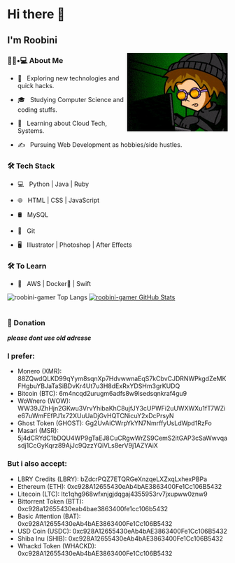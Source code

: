 # Hi there 👋<h2> I'm Roobini</h2>

<img align='right' src="https://raw.githubusercontent.com/roobini-gamer/roobini-gamer/main/hackergif.gif" width="230">

<h3> 👨🏻•💻 About Me </h3>


- 🤔 &nbsp; Exploring new technologies and quick hacks.

- 🎓 &nbsp; Studying Computer Science and coding stuffs.

- 🌱 &nbsp; Learning about Cloud Tech, Systems.

- ✍️ &nbsp; Pursuing Web Development as hobbies/side hustles.


<h3> 🛠 Tech Stack </h3>


- 💻 &nbsp; Python | Java | Ruby 

- 🌐 &nbsp; HTML | CSS | JavaScript

- 🛢 &nbsp; MySQL

- 🔧 &nbsp; Git 

- 🖥 &nbsp; Illustrator | Photoshop | After Effects 


<h3> 🛠 To Learn </h3>

- 🔧 &nbsp; AWS | Docker🐳 | Swift


![roobini-gamer Top Langs](https://github-readme-stats.vercel.app/api/top-langs/?username=roobini-gamer&theme=radical&layout=compact) [![roobini-gamer GitHub Stats](https://github-readme-stats.vercel.app/api?username=roobini-gamer&theme=radical&show_icons=true)](https://github.com/roobini-gamer) 

# <h3> 💸 Donation </h3>


***please dont use old adresse***

### I prefer:
  - Monero           (XMR): 88ZQwdQLKD99qYym8sqnXp7HdvwwnaEqS7kCbvCJDRNWPkgdZeMKFHgbuYBJaTaSiBDvKr4Ut7u3H8dExRxYDSHm3grKUDQ
  - Bitcoin          (BTC): 6m4ncqd2urugm6adfs8w9lsedsqnkraf4gu9
  - WoWnero          (WOW): WW39JZhHjn2GKwu3VrvYhibaKhC8ujfJY3cUPWFi2uUWXWXu1fT7WZie67uWmFEfPJ1x72XUuUaDjGvHQTCNicuY2xDcPrsyN
  - Ghost Token    (GHOST): Gg2UvAiCWrpYkYN7NmrffyUsLdWpd1RzFo
  - Masari           (MSR): 5j4dCRYdC1bDQU4WP9gTaEJ8CuCRgwWrZS9CemS2itGAP3cSaWwvqasdj1CcGyKqrz89AjJc9QzzYQiVLs8erV9j1AZYAiX

### But i also accept:
  - LBRY Credits    (LBRY): bZdcrPQZ7ETQRGeXnzqeLXZxqLxhexPBPa
  - Ethereum         (ETH): 0xc928A12655430eAb4bAE3863400Fe1Cc106B5432
  - Litecoin         (LTC): ltc1qhg968wfxnjgjdqgaj4355953rv7jxupww0znw9
  - Bittorrent Token (BTT): 0xc928a12655430eab4bae3863400fe1cc106b5432
  - Basic Attention  (BAT): 0xc928A12655430eAb4bAE3863400Fe1Cc106B5432
  - USD Coin        (USDC): 0xc928A12655430eAb4bAE3863400Fe1Cc106B5432
  - Shiba Inu       (SHIB): 0xc928A12655430eAb4bAE3863400Fe1Cc106B5432
  - Whackd Token  (WHACKD): 0xc928A12655430eAb4bAE3863400Fe1Cc106B5432


